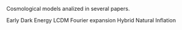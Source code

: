 
Cosmological models analized in several papers.

Early Dark Energy
LCDM Fourier expansion
Hybrid Natural Inflation
